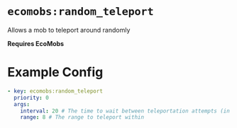 # `ecomobs:random_teleport`

Allows a mob to teleport around randomly

**Requires EcoMobs**

# Example Config
```yaml
- key: ecomobs:random_teleport
  priority: 0
  args:
    interval: 20 # The time to wait between teleportation attempts (in ticks)
    range: 8 # The range to teleport within
```